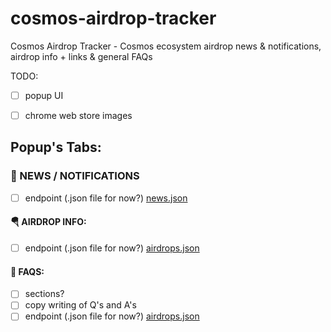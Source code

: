 # cosmos-airdrop-tracker
Cosmos Airdrop Tracker - Cosmos ecosystem airdrop news & notifications, airdrop info + links & general FAQs

TODO:

- [ ] popup UI

- [ ] chrome web store images

## Popup's Tabs:

### 📰 NEWS / NOTIFICATIONS
   * [ ] endpoint (.json file for now?) [news.json](https://github.com/jasbanza/cosmos-airdrop-tracker/endpoints/news.json)

#### 🪂 AIRDROP INFO:
   * [ ] endpoint (.json file for now?) [airdrops.json](https://github.com/jasbanza/cosmos-airdrop-tracker/endpoints/airdrops.json)

#### 🤔 FAQS:
   * [ ] sections?
   * [ ] copy writing of Q's and A's
   * [ ] endpoint (.json file for now?) [airdrops.json](https://github.com/jasbanza/cosmos-airdrop-tracker/endpoints/faq.json)
